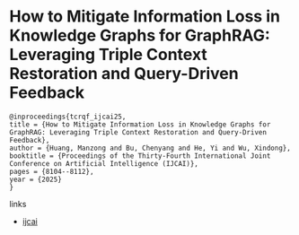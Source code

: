 # How to Mitigate Information Loss in Knowledge Graphs for GraphRAG: Leveraging Triple Context Restoration and Query-Driven Feedback

```
@inproceedings{tcrqf_ijcai25,
title = {How to Mitigate Information Loss in Knowledge Graphs for GraphRAG: Leveraging Triple Context Restoration and Query-Driven Feedback},
author = {Huang, Manzong and Bu, Chenyang and He, Yi and Wu, Xindong},
booktitle = {Proceedings of the Thirty-Fourth International Joint Conference on Artificial Intelligence (IJCAI)},
pages = {8104--8112},
year = {2025}
}
```

links
- [ijcai](https://www.ijcai.org/proceedings/2025/901)
